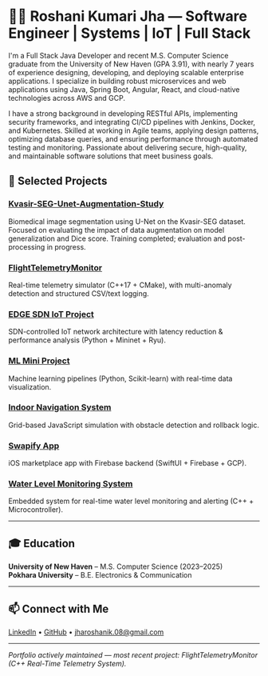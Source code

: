 # 👩‍💻 Roshani Kumari Jha — Software Engineer | Systems | IoT | Full Stack

I'm a Full Stack Java Developer and recent M.S. Computer Science graduate from the University of New Haven (GPA 3.91), with nearly 7 years of experience designing, developing, and deploying scalable enterprise applications. I specialize in building robust microservices and web applications using Java, Spring Boot, Angular, React, and cloud-native technologies across AWS and GCP.

I have a strong background in developing RESTful APIs, implementing security frameworks, and integrating CI/CD pipelines with Jenkins, Docker, and Kubernetes. Skilled at working in Agile teams, applying design patterns, optimizing database queries, and ensuring performance through automated testing and monitoring. Passionate about delivering secure, high-quality, and maintainable software solutions that meet business goals.

## 🚀 Selected Projects

### [Kvasir-SEG-Unet-Augmentation-Study](https://github.com/enggRosh/Kvasir-SEG-Unet-Augmentation-Study-Project)
Biomedical image segmentation using U-Net on the Kvasir-SEG dataset. Focused on evaluating the impact of data augmentation on model generalization and Dice score. Training completed; evaluation and post-processing in progress.

### [FlightTelemetryMonitor](https://github.com/enggRosh/FlightTelemetryMonitor)  
Real-time telemetry simulator (C++17 + CMake), with multi-anomaly detection and structured CSV/text logging.

### [EDGE SDN IoT Project](https://github.com/enggRosh/Edge-SDN-IoT-Research)
SDN-controlled IoT network architecture with latency reduction & performance analysis (Python + Mininet + Ryu).

### [ML Mini Project](https://github.com/enggRosh/ML-Mini-Projects)  
Machine learning pipelines (Python, Scikit-learn) with real-time data visualization.

### [Indoor Navigation System](https://github.com/enggRosh/indoor-navigation-system)  
Grid-based JavaScript simulation with obstacle detection and rollback logic.

### [Swapify App](https://github.com/UNH-iOS-Spring2025/Swapify/tree/master/Swapify)  
iOS marketplace app with Firebase backend (SwiftUI + Firebase + GCP).

### [Water Level Monitoring System](https://github.com/enggRosh/Water-Level-Monitoring)
Embedded system for real-time water level monitoring and alerting (C++ + Microcontroller).

---

## 🎓 Education

**University of New Haven** – M.S. Computer Science (2023–2025)  
**Pokhara University** – B.E. Electronics & Communication  

---

## 📫 Connect with Me

[LinkedIn](https://www.linkedin.com/in/enggroshani-jha/) • [GitHub](https://github.com/enggRosh) • jharoshanik.08@gmail.com

---

*Portfolio actively maintained — most recent project: FlightTelemetryMonitor (C++ Real-Time Telemetry System).*
